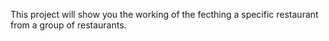 This project will show you the working of the fecthing a specific restaurant from a group of restaurants.
